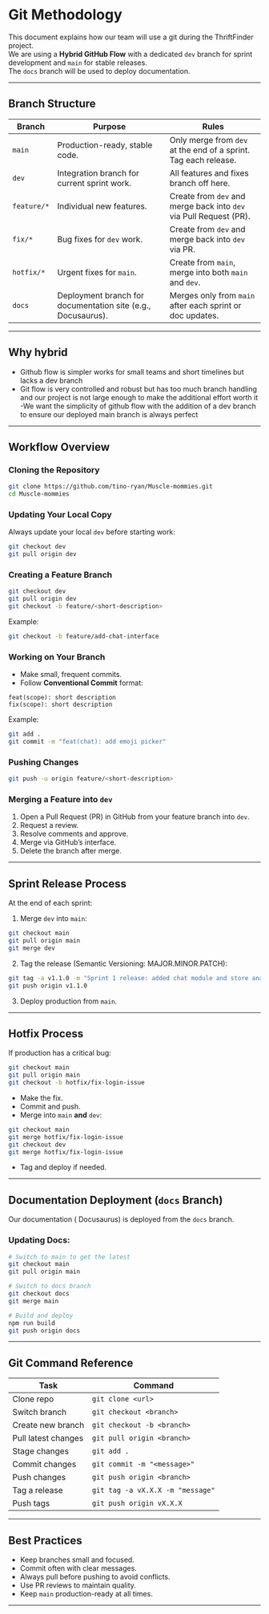 # Git Methodology 

This document explains how our team will use a git during the ThriftFinder project.  
We are using a **Hybrid GitHub Flow** with a dedicated `dev` branch for sprint development and `main` for stable releases.  
The `docs` branch will be used to deploy documentation.

---

## Branch Structure

| Branch         | Purpose | Rules |
|----------------|---------|-------|
| `main`         | Production-ready, stable code. | Only merge from `dev` at the end of a sprint. Tag each release. |
| `dev`          | Integration branch for current sprint work. | All features and fixes branch off here. |
| `feature/*`    | Individual new features. | Create from `dev` and merge back into `dev` via Pull Request (PR). |
| `fix/*`        | Bug fixes for `dev` work. | Create from `dev` and merge back into `dev` via PR. |
| `hotfix/*`     | Urgent fixes for `main`. | Create from `main`, merge into both `main` and `dev`. |
| `docs`         | Deployment branch for documentation site (e.g., Docusaurus). | Merges only from `main` after each sprint or doc updates. |

---

## Why hybrid
- Github flow is simpler works for small teams and short timelines but lacks  a dev branch
- Git flow is very controlled and robust but  has too much branch handling and our project is not large enough to make the additional effort worth it 
-We want the simplicity of github flow with the addition of a dev branch to ensure our deployed main branch is always perfect
---

##  Workflow Overview

### Cloning the Repository
```bash
git clone https://github.com/tino-ryan/Muscle-mommies.git
cd Muscle-mommies
```

### Updating Your Local Copy
Always update your local `dev` before starting work:
```bash
git checkout dev
git pull origin dev
```

### Creating a Feature Branch
```bash
git checkout dev
git pull origin dev
git checkout -b feature/<short-description>
```
Example:
```bash
git checkout -b feature/add-chat-interface
```

### Working on Your Branch
- Make small, frequent commits.
- Follow **Conventional Commit** format:
```
feat(scope): short description
fix(scope): short description
```
Example:
```bash
git add .
git commit -m "feat(chat): add emoji picker"
```

### Pushing Changes
```bash
git push -u origin feature/<short-description>
```

### Merging a Feature into `dev`
1. Open a Pull Request (PR) in GitHub from your feature branch into `dev`.
2. Request a review.
3. Resolve comments and approve.
4. Merge via GitHub’s interface.
5. Delete the branch after merge.

---

## Sprint Release Process

At the end of each sprint:
1. Merge `dev` into `main`:
```bash
git checkout main
git pull origin main
git merge dev
```
2. Tag the release (Semantic Versioning: MAJOR.MINOR.PATCH):
```bash
git tag -a v1.1.0 -m "Sprint 1 release: added chat module and store analytics"
git push origin v1.1.0
```
3. Deploy production from `main`.

---

## Hotfix Process

If production has a critical bug:
```bash
git checkout main
git pull origin main
git checkout -b hotfix/fix-login-issue
```
- Make the fix.
- Commit and push.
- Merge into `main` **and** `dev`:
```bash
git checkout main
git merge hotfix/fix-login-issue
git checkout dev
git merge hotfix/fix-login-issue
```
- Tag and deploy if needed.

---

## Documentation Deployment (`docs` Branch)

Our documentation ( Docusaurus) is deployed from the `docs` branch.

### Updating Docs:
```bash
# Switch to main to get the latest
git checkout main
git pull origin main

# Switch to docs branch
git checkout docs
git merge main

# Build and deploy
npm run build
git push origin docs
```

---

## Git Command Reference

| Task | Command |
|------|---------|
| Clone repo | `git clone <url>` |
| Switch branch | `git checkout <branch>` |
| Create new branch | `git checkout -b <branch>` |
| Pull latest changes | `git pull origin <branch>` |
| Stage changes | `git add .` |
| Commit changes | `git commit -m "<message>"` |
| Push changes | `git push origin <branch>` |
| Tag a release | `git tag -a vX.X.X -m "message"` |
| Push tags | `git push origin vX.X.X` |

---

## Best Practices

- Keep branches small and focused.
- Commit often with clear messages.
- Always pull before pushing to avoid conflicts.
- Use PR reviews to maintain quality.
- Keep `main` production-ready at all times.

---
